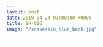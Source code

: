 ```yaml
---
layout: post
date: 2019-04-24 07:00:00 +0000
title: SH-016
image: "/snakeskin_blue_back.jpg"

---
```

